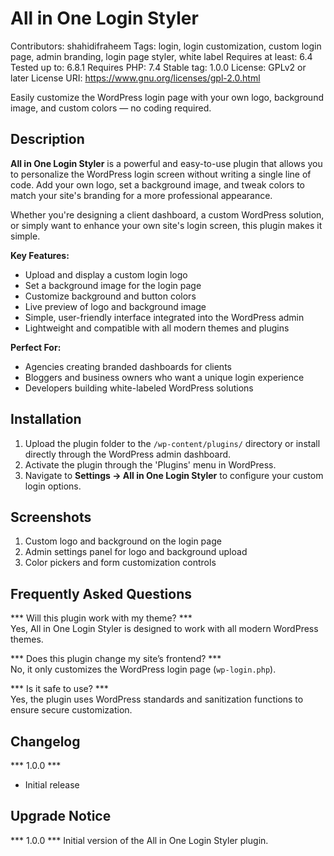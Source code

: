 # All in One Login Styler
Contributors: shahidifraheem
Tags: login, login customization, custom login page, admin branding, login page styler, white label
Requires at least: 6.4
Tested up to: 6.8.1
Requires PHP: 7.4
Stable tag: 1.0.0
License: GPLv2 or later
License URI: https://www.gnu.org/licenses/gpl-2.0.html

Easily customize the WordPress login page with your own logo, background image, and custom colors — no coding required.

## Description

**All in One Login Styler** is a powerful and easy-to-use plugin that allows you to personalize the WordPress login screen without writing a single line of code. Add your own logo, set a background image, and tweak colors to match your site's branding for a more professional appearance.

Whether you're designing a client dashboard, a custom WordPress solution, or simply want to enhance your own site's login screen, this plugin makes it simple.

**Key Features:**
- Upload and display a custom login logo
- Set a background image for the login page
- Customize background and button colors
- Live preview of logo and background image
- Simple, user-friendly interface integrated into the WordPress admin
- Lightweight and compatible with all modern themes and plugins

**Perfect For:**
- Agencies creating branded dashboards for clients
- Bloggers and business owners who want a unique login experience
- Developers building white-labeled WordPress solutions

## Installation

1. Upload the plugin folder to the `/wp-content/plugins/` directory or install directly through the WordPress admin dashboard.
2. Activate the plugin through the 'Plugins' menu in WordPress.
3. Navigate to **Settings → All in One Login Styler** to configure your custom login options.

## Screenshots

1. Custom logo and background on the login page
2. Admin settings panel for logo and background upload
3. Color pickers and form customization controls

## Frequently Asked Questions

*** Will this plugin work with my theme? ***  
Yes, All in One Login Styler is designed to work with all modern WordPress themes.

*** Does this plugin change my site’s frontend? ***  
No, it only customizes the WordPress login page (`wp-login.php`).

*** Is it safe to use? ***  
Yes, the plugin uses WordPress standards and sanitization functions to ensure secure customization.

## Changelog

*** 1.0.0 ***
* Initial release

## Upgrade Notice

*** 1.0.0 ***
Initial version of the All in One Login Styler plugin.